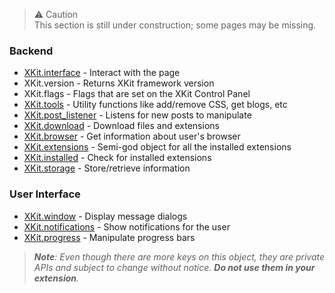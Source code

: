 > :warning: Caution  
> This section is still under construction; some pages may be missing.

### Backend

* [XKit.interface](./XKit.interface.md) - Interact with the page
* XKit.version - Returns XKit framework version
* XKit.flags - Flags that are set on the XKit Control Panel
* [XKit.tools](./XKit.tools.md) - Utility functions like add/remove CSS, get blogs, etc
* [XKit.post_listener](./XKit.post_listener.md) - Listens for new posts to manipulate
* [XKit.download](./XKit.download.md) - Download files and extensions
* [XKit.browser](./XKit.browser.md) - Get information about user's browser
* [XKit.extensions](./XKit.extensions.md) - Semi-god object for all the installed extensions
* [XKit.installed](./XKit.installed.md) - Check for installed extensions
* [XKit.storage](./XKit.storage.md) - Store/retrieve information

### User Interface

* [XKit.window](./XKit.window.md) - Display message dialogs
* [XKit.notifications](./XKit.notifications.md) - Show notifications for the user
* [XKit.progress](./XKit.progress.md) - Manipulate progress bars

> _**Note**: Even though there are more keys on this object, they are private APIs and subject to change without notice. **Do not use them in your extension**._
